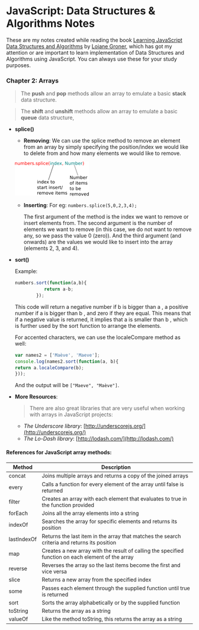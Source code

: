 # JavaScript: Data Structures & Algorithms Notes

These are my notes created while reading the book [Learning JavaScript Data Structures and Algorithms]() by [Loiane Groner](), which has got my attention or are important to learn implementation of Data Structures and Algorithms using JavaScript.
You can always use these for your study purposes.

### Chapter 2: Arrays

> The **push** and **pop** methods allow an array to emulate a basic **stack** data structure.

> The **shift** and **unshift** methods allow an array to emulate a basic **queue** data structure,

- **splice()**
	- **Removing**: We can use the splice method to remove an element from an array by simply specifying the position/index we would like to delete from and how many elements we would like to remove.

	 ![alt-splice1](images/js-data-structures-and-algo/splice1.png)

	- **Inserting**: For eg: `numbers.splice(5,0,2,3,4);`

	  The first argument of the method is the index we want to remove or insert elements from. The second argument is the number of elements we want to remove (in this case, we do not want to remove any, so we pass the value 0 (zero)). And the third argument (and onwards) are the values we would like to insert into the array (elements 2, 3, and 4).

- **sort()**

	Example: 
	```javascript
	numbers.sort(function(a,b){
			   return a-b;
			}); 
	```
	This code will return a negative number if b is bigger than a , a positive number if a is bigger than b , and zero if they are equal. This means that if a negative value is returned, it implies that a is smaller than b , which is further used by the sort function to arrange the elements.

	For accented characters, we can use the localeCompare method as well:
	```javascript
	var names2 = ['Maève', 'Maeve'];
	console.log(names2.sort(function(a, b){
	return a.localeCompare(b);
	}));
	```
	And the output will be `["Maeve", "Maève"]`.

- **More Resources**:
	>There are also great libraries that are very useful when working with arrays in JavaScript projects:
	- *The Underscore library*: [http://underscorejs.org/](http://underscorejs.org/)
	- *The Lo-Dash library*: [http://lodash.com/](http://lodash.com/)


#### References for JavaScript array methods:

|Method 	    | Description							|
|---------------|---------------------------------------|
|	concat		|	Joins multiple arrays and returns a copy of the joined arrays|
|	every		|	Calls a function for every element of the array until false is returned	|
|	filter		|	Creates an array with each element that evaluates to true in the function provided|
|	forEach		|   Joins all the array elements into a string|
|	indexOf	    |	Searches the array for specific elements and returns its position|
|	lastIndexOf	|	Returns the last item in the array that matches the search criteria and returns its position|
|	map		    |	Creates a new array with the result of calling the specified function on each element of the array|
|	reverse		|	Reverses the array so the last items become the first and vice versa|
|	slice		|   Returns a new array from the specified index|
|	some		|   Passes each element through the supplied function until true is returned|
|	sort		|	Sorts the array alphabetically or by the supplied function|
|	toString		|	Returns the array as a string|
|	valueOf		|	Like the method toString, this returns the array as a string|

